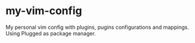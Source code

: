 # my-vim-config
My personal vim config with plugins, pugins configurations and mappings. Using Plugged as package manager.

